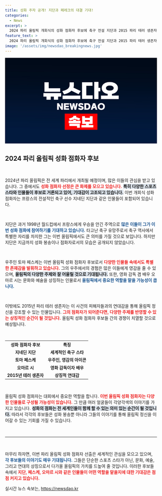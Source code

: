 ```yaml
---
title: 성화 주자 공개! 지단과 페레크의 대결 기대!
categories:
  - News
excerpt: >
  2024 파리 올림픽 개회식의 성화 점화자 후보에 축구 전설 지단과 2015 파리 테러 생존자들이 거론되고 있다. 다채로운 인물들 속, 과연 누구가 성화의 불을 밝힐까? 클릭해 보세요!
feature_text: >
  2024 파리 올림픽 개회식의 성화 점화자 후보에 축구 전설 지단과 2015 파리 테러 생존자들이 거론되고 있다. 다채로운 인물들 속, 과연 누구가 성화의 불을 밝힐까? 클릭해 보세요!
image: '/assets/img/newsdao_breakingnews.jpg'
---
```


<p><img src="/assets/img/newsdao_breakingnews.jpg" alt="implanttips 속보" /></p>

<h2 data-ke-size="size26">2024 파리 올림픽 성화 점화자 후보</h2>

<p data-ke-size="size16">&nbsp;</p>

<p>2024년 파리 올림픽은 전 세계 파리에서 개최될 예정이며, 많은 이들의 관심을 받고 있습니다. 그 중에서도 <b><span style="color: #ee2323;">성화 점화자 선정은 큰 화제를 모으고 있습니다.</span></b> <b><span style="background-color: #21538527;">특히 다양한 스포츠 스타와 인물들이 후보로 거론되고 있어, 기대감이 고조되고 있습니다.</span></b> 이번 개회식 성화 점화자는 프랑스의 전설적인 축구 선수 지네딘 지단과 같은 인물들이 포함되어 있습니다.</p>

<p data-ke-size="size16">&nbsp;</p>

<p>지단은 과거 1998년 월드컵에서 프랑스에게 우승을 안긴 주역으로 <b><span style="color: #1a5490;">많은 이들이 그가 이번 성화 점화에 참여하기를 기대하고 있습니다.</span></b> 타고난 축구 유망주로서 축구 역사에서 특별한 자리를 차지한 그는 이번 올림픽에서도 큰 의미를 가질 것으로 보입니다. 하지만 지단은 지금까지 성화 봉송이나 점화자로서의 모습은 공개되지 않았습니다.</p>

<p data-ke-size="size16">&nbsp;</p>

<p>우주인 토마 페스케는 이번 올림픽 성화 점화자 후보로서 <b><span style="color: #ee2323;">다양한 인물들 속에서도 특별한 존재감을 발휘하고 있습니다.</span></b> 그의 우주에서의 경험은 많은 이들에게 영감을 줄 수 있으며, <b><span style="background-color: #21538527;">올림픽의 다양한 주제와 잘 어울릴 것으로 기대됩니다.</span></b> 또한, 영화 감독 겸 배우 오마르 시는 문화와 예술을 상징하는 인물로서 <b><span style="color: #1a5490;">올림픽에서 중요한 역할을 맡을 가능성이 큽니다.</span></b></p>

<p data-ke-size="size16">&nbsp;</p>

<p>이밖에도 2015년 파리 테러 생존자는 이 사건의 피해자들과의 연대감을 통해 올림픽 정신을 강조할 수 있는 인물입니다. <b><span style="color: #ee2323;">그의 점화자가 되어준다면, 다양한 주제를 반영할 수 있는 상징적인 순간이 될 것입니다.</span></b> 올림픽 성화 점화자 후보들 간의 경쟁이 치열할 것으로 예상됩니다.</p>

<p data-ke-size="size16">&nbsp;</p>

<table style="width: 100%; border-collapse: collapse;">
    <tr>
        <td style="text-align: center; height: 17px;"><b>성화 점화자 후보</b></td>
        <td style="text-align: center; height: 17px;"><b>특징</b></td>
    </tr>
    <tr>
        <td style="text-align: center; height: 17px;"><b>지네딘 지단</b></td>
        <td style="text-align: center; height: 17px;"><b>세계적인 축구 스타</b></td>
    </tr>
    <tr>
        <td style="text-align: center; height: 17px;"><b>토마 페스케</b></td>
        <td style="text-align: center; height: 17px;"><b>우주인, 영감의 아이콘</b></td>
    </tr>
    <tr>
        <td style="text-align: center; height: 17px;"><b>오마르 시</b></td>
        <td style="text-align: center; height: 17px;"><b>영화 감독이자 배우</b></td>
    </tr>
    <tr>
        <td style="text-align: center; height: 17px;"><b>2015년 테러 생존자</b></td>
        <td style="text-align: center; height: 17px;"><b>상징적 연대감</b></td>
    </tr>
</table>

<p data-ke-size="size16">&nbsp;</p>

<p>올림픽 성화 점화자는 대회에서 중요한 역할을 합니다. <b><span style="color: #ee2323;">이번 올림픽 성화 점화자는 다양한 인물들로 구성될 가능성이 있습니다.</span></b> 그 만큼 여러 얼굴들이 각양각색의 이야기를 가지고 있습니다. <b><span style="background-color: #21538527;">성화의 점화는 전 세계인들이 함께 할 수 있는 의미 있는 순간이 될 것입니다.</span></b> 따라서 각각의 후보들은 성화 봉송뿐 아니라 그들의 이야기를 통해 올림픽 정신을 이어갈 수 있는 기회를 가질 수 있습니다.</p>

<p data-ke-size="size16">&nbsp;</p>

<hr>

<p data-ke-size="size16">&nbsp;</p>

<p>마무리 하자면, 이번 파리 올림픽 성화 점화자 선출은 세계적인 관심을 모으고 있으며, <b><span style="color: #1a5490;">각 후보들의 이야기도 매우 기대됩니다.</span></b> 그들은 단순한 스포츠 스타가 아닌, 문화, 예술, 그리고 연대의 상징으로서 다가올 올림픽의 가치를 드높여 줄 것입니다. 이러한 후보들 속에서 <b><span style="color: #ee2323;">지단, 페스케, 오마르 시와 같은 인물들이 어떤 역할을 맡을지에 대한 기대감은 점점 커지고 있습니다.</span></b></p>
실시간 뉴스 속보는, <a href="https://newsdao.kr" rel="dofollow">https://newsdao.kr</a>


